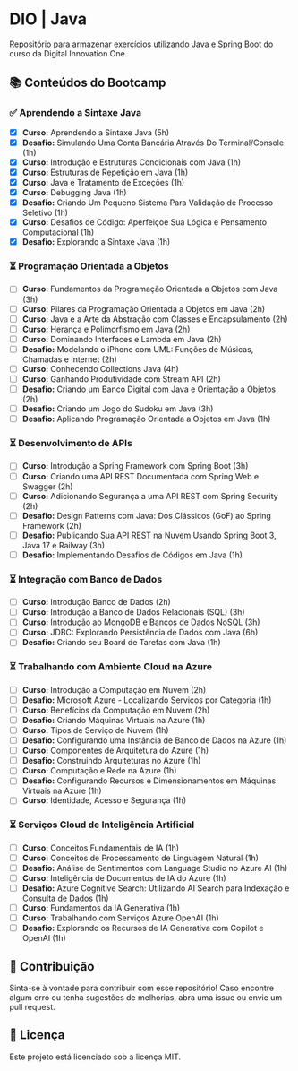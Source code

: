 # DIO | Java  

Repositório para armazenar exercícios utilizando Java e Spring Boot do curso da Digital Innovation One.  

## 📚 Conteúdos do Bootcamp  

### ✅ Aprendendo a Sintaxe Java
- [x] **Curso:** Aprendendo a Sintaxe Java (5h)
- [x] **Desafio:** Simulando Uma Conta Bancária Através Do Terminal/Console (1h)
- [x] **Curso:** Introdução e Estruturas Condicionais com Java (1h)
- [x] **Curso:** Estruturas de Repetição em Java (1h)
- [x] **Curso:** Java e Tratamento de Exceções (1h)
- [x] **Curso:** Debugging Java (1h)
- [x] **Desafio:** Criando Um Pequeno Sistema Para Validação de Processo Seletivo (1h)
- [x] **Curso:** Desafios de Código: Aperfeiçoe Sua Lógica e Pensamento Computacional (1h)
- [x] **Desafio:** Explorando a Sintaxe Java (1h)

### ⏳ Programação Orientada a Objetos
- [ ] **Curso:** Fundamentos da Programação Orientada a Objetos com Java (3h)
- [ ] **Curso:** Pilares da Programação Orientada a Objetos em Java (2h)
- [ ] **Curso:** Java e a Arte da Abstração com Classes e Encapsulamento (2h)
- [ ] **Curso:** Herança e Polimorfismo em Java (2h)
- [ ] **Curso:** Dominando Interfaces e Lambda em Java (2h)
- [ ] **Desafio:** Modelando o iPhone com UML: Funções de Músicas, Chamadas e Internet (2h)
- [ ] **Curso:** Conhecendo Collections Java (4h)
- [ ] **Curso:** Ganhando Produtividade com Stream API (2h)
- [ ] **Desafio:** Criando um Banco Digital com Java e Orientação a Objetos (2h)
- [ ] **Desafio:** Criando um Jogo do Sudoku em Java (3h)
- [ ] **Desafio:** Aplicando Programação Orientada a Objetos em Java (1h)

### ⏳ Desenvolvimento de APIs
- [ ] **Curso:** Introdução a Spring Framework com Spring Boot (3h)
- [ ] **Curso:** Criando uma API REST Documentada com Spring Web e Swagger (2h)
- [ ] **Curso:** Adicionando Segurança a uma API REST com Spring Security (2h)
- [ ] **Desafio:** Design Patterns com Java: Dos Clássicos (GoF) ao Spring Framework (2h)
- [ ] **Desafio:** Publicando Sua API REST na Nuvem Usando Spring Boot 3, Java 17 e Railway (3h)
- [ ] **Desafio:** Implementando Desafios de Códigos em Java (1h)

### ⏳ Integração com Banco de Dados
- [ ] **Curso:** Introdução Banco de Dados (2h)
- [ ] **Curso:** Introdução a Banco de Dados Relacionais (SQL) (3h)
- [ ] **Curso:** Introdução ao MongoDB e Bancos de Dados NoSQL (3h)
- [ ] **Curso:** JDBC: Explorando Persistência de Dados com Java (6h)
- [ ] **Desafio:** Criando seu Board de Tarefas com Java (1h)

### ⏳ Trabalhando com Ambiente Cloud na Azure
- [ ] **Curso:** Introdução a Computação em Nuvem (2h)
- [ ] **Desafio:** Microsoft Azure - Localizando Serviços por Categoria (1h)
- [ ] **Curso:** Benefícios da Computação em Nuvem (2h)
- [ ] **Desafio:** Criando Máquinas Virtuais na Azure (1h)
- [ ] **Curso:** Tipos de Serviço de Nuvem (1h)
- [ ] **Desafio:** Configurando uma Instância de Banco de Dados na Azure (1h)
- [ ] **Curso:** Componentes de Arquitetura do Azure (1h)
- [ ] **Desafio:** Construindo Arquiteturas no Azure (1h)
- [ ] **Curso:** Computação e Rede na Azure (1h)
- [ ] **Desafio:** Configurando Recursos e Dimensionamentos em Máquinas Virtuais na Azure (1h)
- [ ] **Curso:** Identidade, Acesso e Segurança (1h)

### ⏳ Serviços Cloud de Inteligência Artificial
- [ ] **Curso:** Conceitos Fundamentais de IA (1h)
- [ ] **Curso:** Conceitos de Processamento de Linguagem Natural (1h)
- [ ] **Desafio:** Análise de Sentimentos com Language Studio no Azure AI (1h)
- [ ] **Curso:** Inteligência de Documentos de IA do Azure (1h)
- [ ] **Desafio:** Azure Cognitive Search: Utilizando AI Search para Indexação e Consulta de Dados (1h)
- [ ] **Curso:** Fundamentos da IA Generativa (1h)
- [ ] **Curso:** Trabalhando com Serviços Azure OpenAI (1h)
- [ ] **Desafio:** Explorando os Recursos de IA Generativa com Copilot e OpenAI (1h)

## 🚀 Contribuição  
Sinta-se à vontade para contribuir com esse repositório! Caso encontre algum erro ou tenha sugestões de melhorias, abra uma issue ou envie um pull request.  

## 📜 Licença  
Este projeto está licenciado sob a licença MIT.  
